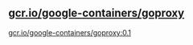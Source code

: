 
[gcr.io/google-containers/goproxy](https://hub.docker.com/r/anjia0532/google-containers.goproxy/tags/)
-----


[gcr.io/google-containers/goproxy:0.1](https://hub.docker.com/r/anjia0532/google-containers.goproxy/tags/)


